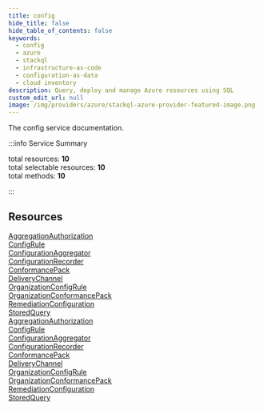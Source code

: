```yaml
---
title: config
hide_title: false
hide_table_of_contents: false
keywords:
  - config
  - azure
  - stackql
  - infrastructure-as-code
  - configuration-as-data
  - cloud inventory
description: Query, deploy and manage Azure resources using SQL
custom_edit_url: null
image: /img/providers/azure/stackql-azure-provider-featured-image.png
---
```


The config service documentation.

:::info Service Summary

<div class="row">
<div class="providerDocColumn">
<span>total resources:&nbsp;<b>10</b></span><br />
<span>total selectable resources:&nbsp;<b>10</b></span><br />
<span>total methods:&nbsp;<b>10</b></span><br />
</div>
</div>

:::

## Resources
<div class="row">
<div class="providerDocColumn">
<a href="/providers/azure/config/AggregationAuthorization/">AggregationAuthorization</a><br />
<a href="/providers/azure/config/ConfigRule/">ConfigRule</a><br />
<a href="/providers/azure/config/ConfigurationAggregator/">ConfigurationAggregator</a><br />
<a href="/providers/azure/config/ConfigurationRecorder/">ConfigurationRecorder</a><br />
<a href="/providers/azure/config/ConformancePack/">ConformancePack</a><br />
<a href="/providers/azure/config/DeliveryChannel/">DeliveryChannel</a><br />
<a href="/providers/azure/config/OrganizationConfigRule/">OrganizationConfigRule</a><br />
<a href="/providers/azure/config/OrganizationConformancePack/">OrganizationConformancePack</a><br />
<a href="/providers/azure/config/RemediationConfiguration/">RemediationConfiguration</a><br />
<a href="/providers/azure/config/StoredQuery/">StoredQuery</a>
</div>
<div class="providerDocColumn">
<a href="/providers/azure/config/AggregationAuthorization/">AggregationAuthorization</a><br />
<a href="/providers/azure/config/ConfigRule/">ConfigRule</a><br />
<a href="/providers/azure/config/ConfigurationAggregator/">ConfigurationAggregator</a><br />
<a href="/providers/azure/config/ConfigurationRecorder/">ConfigurationRecorder</a><br />
<a href="/providers/azure/config/ConformancePack/">ConformancePack</a><br />
<a href="/providers/azure/config/DeliveryChannel/">DeliveryChannel</a><br />
<a href="/providers/azure/config/OrganizationConfigRule/">OrganizationConfigRule</a><br />
<a href="/providers/azure/config/OrganizationConformancePack/">OrganizationConformancePack</a><br />
<a href="/providers/azure/config/RemediationConfiguration/">RemediationConfiguration</a><br />
<a href="/providers/azure/config/StoredQuery/">StoredQuery</a>
</div>
</div>